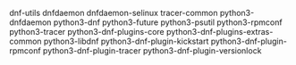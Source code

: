 dnf-utils dnfdaemon dnfdaemon-selinux tracer-common python3-dnfdaemon python3-dnf python3-future python3-psutil python3-rpmconf python3-tracer python3-dnf-plugins-core python3-dnf-plugins-extras-common python3-libdnf python3-dnf-plugin-kickstart python3-dnf-plugin-rpmconf python3-dnf-plugin-tracer python3-dnf-plugin-versionlock
